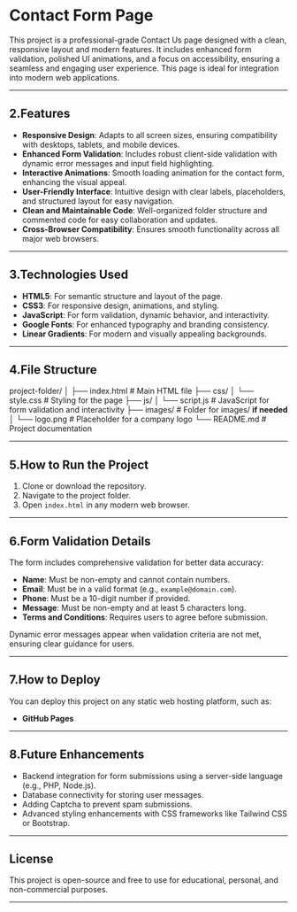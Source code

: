 # Contact Form Page

This project is a professional-grade Contact Us page designed with a clean, responsive layout and modern features. It includes enhanced form validation, polished UI animations, and a focus on accessibility, ensuring a seamless and engaging user experience. This page is ideal for integration into modern web applications.

------------------------------------------------------------------------------------------------------------------------------------------------------------------------------------------------------------------------------------------------------------------------------------

## 2.Features
- **Responsive Design**: Adapts to all screen sizes, ensuring compatibility with desktops, tablets, and mobile devices.
- **Enhanced Form Validation**: Includes robust client-side validation with dynamic error messages and input field highlighting.
- **Interactive Animations**: Smooth loading animation for the contact form, enhancing the visual appeal.
- **User-Friendly Interface**: Intuitive design with clear labels, placeholders, and structured layout for easy navigation.
- **Clean and Maintainable Code**: Well-organized folder structure and commented code for easy collaboration and updates.
- **Cross-Browser Compatibility**: Ensures smooth functionality across all major web browsers.

------------------------------------------------------------------------------------------------------------------------------------------------------------------------------------------------------------------------------------------------------------------------------------

## 3.Technologies Used
- **HTML5**: For semantic structure and layout of the page.
- **CSS3**: For responsive design, animations, and styling.
- **JavaScript**: For form validation, dynamic behavior, and interactivity.
- **Google Fonts**: For enhanced typography and branding consistency.
- **Linear Gradients**: For modern and visually appealing backgrounds.

------------------------------------------------------------------------------------------------------------------------------------------------------------------------------------------------------------------------------------------------------------------------------------

## 4.File Structure

project-folder/
│
├── index.html       # Main HTML file
├── css/
│   └── style.css    # Styling for the page
├── js/
│   └── script.js    # JavaScript for form validation and interactivity
├── images/          # Folder for images/ **if needed**
│   └── logo.png     # Placeholder for a company logo
└── README.md        # Project documentation


------------------------------------------------------------------------------------------------------------------------------------------------------------------------------------------------------------------------------------------------------------------------------------

## 5.How to Run the Project
1. Clone or download the repository.
2. Navigate to the project folder.
3. Open `index.html` in any modern web browser.

------------------------------------------------------------------------------------------------------------------------------------------------------------------------------------------------------------------------------------------------------------------------------------

## 6.Form Validation Details
The form includes comprehensive validation for better data accuracy:
- **Name**: Must be non-empty and cannot contain numbers.
- **Email**: Must be in a valid format (e.g., `example@domain.com`).
- **Phone**: Must be a 10-digit number if provided.
- **Message**: Must be non-empty and at least 5 characters long.
- **Terms and Conditions**: Requires users to agree before submission.

Dynamic error messages appear when validation criteria are not met, ensuring clear guidance for users.

------------------------------------------------------------------------------------------------------------------------------------------------------------------------------------------------------------------------------------------------------------------------------------

## 7.How to Deploy
You can deploy this project on any static web hosting platform, such as:
- **GitHub Pages**


------------------------------------------------------------------------------------------------------------------------------------------------------------------------------------------------------------------------------------------------------------------------------------

## 8.Future Enhancements
- Backend integration for form submissions using a server-side language (e.g., PHP, Node.js).
- Database connectivity for storing user messages.
- Adding Captcha to prevent spam submissions.
- Advanced styling enhancements with CSS frameworks like Tailwind CSS or Bootstrap.

------------------------------------------------------------------------------------------------------------------------------------------------------------------------------------------------------------------------------------------------------------------------------------

## License
This project is open-source and free to use for educational, personal, and non-commercial purposes.

------------------------------------------------------------------------------------------------------------------------------------------

